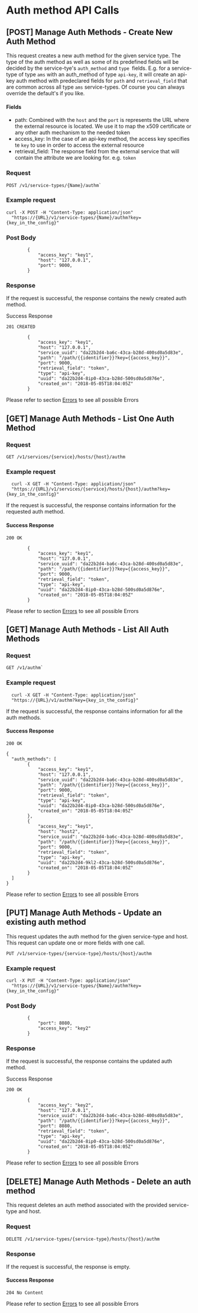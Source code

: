 # Auth method API Calls

## [POST] Manage Auth Methods - Create New Auth Method

This request creates a new auth method for the given service type. The type of the auth method
as well as some of its predefined fields will be decided by the service-tye's `auth_method` and `type `fields.
E.g. for a service-type of type `ams` with an auth_method of type `api-key`, it will create an api-key auth method
with predeclared fields for `path` and `retrieval_field` that are common across all type `ams` service-types.
Of course you can always override the default's if you like.

#### Fields

- path: Combined with the `host` and the `port` is represents the URL where the external resource is located. We use it to map the x509 certificate or any other auth mechanism to the needed token
- access_key: In the case of an api-key method, the access key specifies te `key` to use in order to access the external resource
- retrieval_field: The response field from the external service that will contain the attribute we are looking for. e.g. `token`

### Request

```
POST /v1/service-types/{Name}/authm`
```


### Example request
```
curl -X POST -H "Content-Type: application/json"
  "https://{URL}/v1/service-types/{Name}/authm?key={key_in_the_config}"
```

### Post Body

```
        {
            "access_key": "key1",
            "host": "127.0.0.1",
            "port": 9000,
        }
```

### Response

If the request is successful, the response contains the newly created auth method.

Success Response

`201 CREATED`

```
        {
            "access_key": "key1",
            "host": "127.0.0.1",
            "service_uuid": "da22b2d4-ba6c-43ca-b28d-400sd0a5d83e",
            "path": "/path/{{identifier}}?key={{access_key}}",
            "port": 9000,
            "retrieval_field": "token",
            "type": "api-key",
            "uuid": "da22b2d4-8ip0-43ca-b28d-500sd0a5d876e",
            "created_on": "2018-05-05T18:04:05Z"
        }
```

Please refer to section [Errors](api_errors.md) to see all possible Errors

## [GET] Manage Auth Methods - List One Auth Method

### Request

```
GET /v1/services/{service}/hosts/{host}/authm
```

### Example request

```
  curl -X GET -H "Content-Type: application/json"
  "https://{URL}/v1/services/{service}/hosts/{host}/authm?key={key_in_the_config}"
```

If the request is successful, the response contains information for the requested auth method.

#### Success Response

`200 OK`

```
        {
            "access_key": "key1",
            "host": "127.0.0.1",
            "service_uuid": "da22b2d4-ba6c-43ca-b28d-400sd0a5d83e",
            "path": "/path/{{identifier}}?key={{access_key}}",
            "port": 9000,
            "retrieval_field": "token",
            "type": "api-key",
            "uuid": "da22b2d4-8ip0-43ca-b28d-500sd0a5d876e",
            "created_on": "2018-05-05T18:04:05Z"
        }
```
Please refer to section [Errors](api_errors.md) to see all possible Errors

## [GET] Manage Auth Methods - List All Auth Methods

### Request

```
GET /v1/authm`
```

### Example request

```
  curl -X GET -H "Content-Type: application/json"
  "https://{URL}/v1/authm?key={key_in_the_config}"
```

If the request is successful, the response contains information for all the auth methods.

#### Success Response

`200 OK`

```
{
  "auth_methods": [
        {
            "access_key": "key1",
            "host": "127.0.0.1",
            "service_uuid": "da22b2d4-ba6c-43ca-b28d-400sd0a5d83e",
            "path": "/path/{{identifier}}?key={{access_key}}",
            "port": 9000,
            "retrieval_field": "token",
            "type": "api-key",
            "uuid": "da22b2d4-8ip0-43ca-b28d-500sd0a5d876e",
            "created_on": "2018-05-05T18:04:05Z"
        },
        {
            "access_key": "key1",
            "host": "host2",
            "service_uuid": "da22b2d4-ba6c-43ca-b28d-400sd0a5d83e",
            "path": "/path/{{identifier}}?key={{access_key}}",
            "port": 9000,
            "retrieval_field": "token",
            "type": "api-key",
            "uuid": "da22b2d4-9kl2-43ca-b28d-500sd0a5d876e",
            "created_on": "2018-05-05T18:04:05Z"
        }
  ]
}
```

Please refer to section [Errors](api_errors.md) to see all possible Errors

## [PUT] Manage Auth Methods - Update an existing auth method

This request updates the auth method for the given service-type and host.
This request can update one or more fields with one call.

```
PUT /v1/service-types/{service-type}/hosts/{host}/authm
```

### Example request
```
curl -X PUT -H "Content-Type: application/json"
  "https://{URL}/v1/service-types/{Name}/authm?key={key_in_the_config}"
```

### Post Body

```
        {
            "port": 8080,
            "access_key": "key2"
        }
```

### Response

If the request is successful, the response contains the updated auth method.

Success Response

`200 OK`

```
        {
            "access_key": "key2",
            "host": "127.0.0.1",
            "service_uuid": "da22b2d4-ba6c-43ca-b28d-400sd0a5d83e",
            "path": "/path/{{identifier}}?key={{access_key}}",
            "port": 8080,
            "retrieval_field": "token",
            "type": "api-key",
            "uuid": "da22b2d4-8ip0-43ca-b28d-500sd0a5d876e",
            "created_on": "2018-05-05T18:04:05Z"
        }
```

Please refer to section [Errors](api_errors.md) to see all possible Errors

## [DELETE] Manage Auth Methods - Delete an auth method

This request deletes an auth method associated with the provided service-type and host.

### Request

```
DELETE /v1/service-types/{service-type}/hosts/{host}/authm
```

### Response

If the request is successful, the response is empty.

#### Success Response

`204 No Content`

Please refer to section [Errors](api_errors.md) to see all possible Errors
